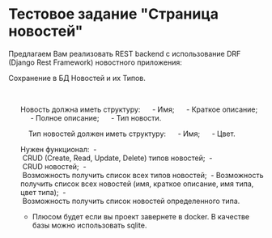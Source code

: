 <h1>Тестовое задание "Страница новостей"</h1>
Предлагаем Вам реализовать REST backend с использование DRF (Django Rest Framework) новостного приложения:

Сохранение в БД Новостей и их Типов.

    <ul>Новость должна иметь структуру:
     - Имя;
     - Краткое описание;
     - Полное описание;
     - Тип новости.

    Тип новостей должен иметь структуру:
     - Имя;
     - Цвет.


Нужен функционал:
 - CRUD (Create, Read, Update, Delete) типов новостей;
 - CRUD новостей;
 - Возможность получить список всех типов новостей;
 - Возможность получить список всех новостей (имя, краткое описание, имя типа, цвет типа);
 - Возможность получить список новостей определенного типа.

- Плюсом будет если вы проект завернете в docker.
В качестве базы можно использовать sqlite.
